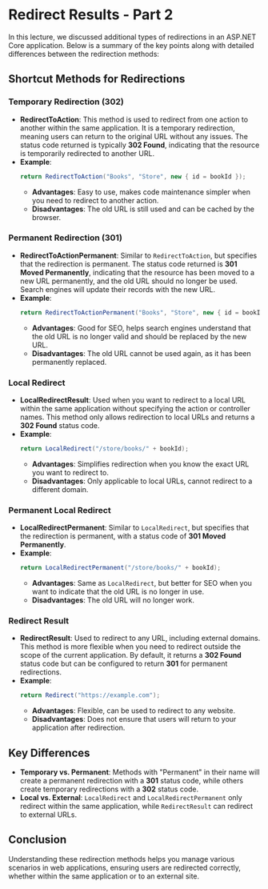 
# Redirect Results - Part 2

In this lecture, we discussed additional types of redirections in an ASP.NET Core application. Below is a summary of the key points along with detailed differences between the redirection methods:

## Shortcut Methods for Redirections

### Temporary Redirection (302)
- **RedirectToAction**: This method is used to redirect from one action to another within the same application. It is a temporary redirection, meaning users can return to the original URL without any issues. The status code returned is typically **302 Found**, indicating that the resource is temporarily redirected to another URL.
- **Example**:
   ```csharp
   return RedirectToAction("Books", "Store", new { id = bookId });
   ```
   - **Advantages**: Easy to use, makes code maintenance simpler when you need to redirect to another action.
   - **Disadvantages**: The old URL is still used and can be cached by the browser.

### Permanent Redirection (301)
- **RedirectToActionPermanent**: Similar to `RedirectToAction`, but specifies that the redirection is permanent. The status code returned is **301 Moved Permanently**, indicating that the resource has been moved to a new URL permanently, and the old URL should no longer be used. Search engines will update their records with the new URL.
- **Example**:
   ```csharp
   return RedirectToActionPermanent("Books", "Store", new { id = bookId });
   ```
   - **Advantages**: Good for SEO, helps search engines understand that the old URL is no longer valid and should be replaced by the new URL.
   - **Disadvantages**: The old URL cannot be used again, as it has been permanently replaced.

### Local Redirect
- **LocalRedirectResult**: Used when you want to redirect to a local URL within the same application without specifying the action or controller names. This method only allows redirection to local URLs and returns a **302 Found** status code.
- **Example**:
   ```csharp
   return LocalRedirect("/store/books/" + bookId);
   ```
   - **Advantages**: Simplifies redirection when you know the exact URL you want to redirect to.
   - **Disadvantages**: Only applicable to local URLs, cannot redirect to a different domain.

### Permanent Local Redirect
- **LocalRedirectPermanent**: Similar to `LocalRedirect`, but specifies that the redirection is permanent, with a status code of **301 Moved Permanently**.
- **Example**:
   ```csharp
   return LocalRedirectPermanent("/store/books/" + bookId);
   ```
   - **Advantages**: Same as `LocalRedirect`, but better for SEO when you want to indicate that the old URL is no longer in use.
   - **Disadvantages**: The old URL will no longer work.

### Redirect Result
- **RedirectResult**: Used to redirect to any URL, including external domains. This method is more flexible when you need to redirect outside the scope of the current application. By default, it returns a **302 Found** status code but can be configured to return **301** for permanent redirections.
- **Example**:
   ```csharp
   return Redirect("https://example.com");
   ```
   - **Advantages**: Flexible, can be used to redirect to any website.
   - **Disadvantages**: Does not ensure that users will return to your application after redirection.

## Key Differences

- **Temporary vs. Permanent**: Methods with "Permanent" in their name will create a permanent redirection with a **301** status code, while others create temporary redirections with a **302** status code.
- **Local vs. External**: `LocalRedirect` and `LocalRedirectPermanent` only redirect within the same application, while `RedirectResult` can redirect to external URLs.

## Conclusion
Understanding these redirection methods helps you manage various scenarios in web applications, ensuring users are redirected correctly, whether within the same application or to an external site.

